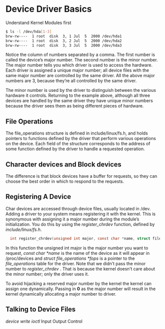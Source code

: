 
# Device Driver Basics

Understand Kernel Modules first

``` bash
$ ls -l /dev/hda[1-3]
brw-rw----  1 root  disk  3, 1 Jul  5  2000 /dev/hda1
brw-rw----  1 root  disk  3, 2 Jul  5  2000 /dev/hda2
brw-rw----  1 root  disk  3, 3 Jul  5  2000 /dev/hda3
```

Notice the column of numbers separated by a comma. The first number is called the device’s major number. The second number is the minor number. The major number tells you which driver is used to access the hardware. Each driver is assigned a unique major number; all device files with the same major number are controlled by the same driver. All the above major numbers are 3, because they’re all controlled by the same driver.

The minor number is used by the driver to distinguish between the various hardware it controls. Returning to the example above, although all three devices are handled by the same driver they have unique minor numbers because the driver sees them as being different pieces of hardware.

## File Operations

The file_operations structure is defined in include/linux/fs.h, and holds pointers to functions defined by the driver that perform various operations on the device. Each field of the structure corresponds to the address of some function defined by the driver to handle a requested operation.



## Character devices and Block devices

The difference is that block devices have a buffer for requests, so they can choose the best order in which to respond to the requests.

<!-- ``` bash
mknod
``` -->

## Registering A Device

Char devices are accessed through device files, usually located in /dev. Adding a driver to your system means registering it with the kernel. This is synonymous with assigning it a major number during the module’s initialization. You do this by using the *register_chrdev* function, defined by *include/linux/fs.h*.

  ``` C
    int register_chrdev(unsigned int major, const char *name, struct file_operations *fops);
  ```

  In this function the unsigned int major is the major number you want to request, *const char \*name* is the name of the device as it will appear in /proc/devices and *struct file_operations \*fops* is a pointer to the *file_operations* table for the driver. Note that we didn’t pass the minor number to *register_chrdev* . That is because the kernel doesn’t care about the minor number; only the driver uses it.

  To avoid hijacking a reserved major number by the kernel the kernel can assign one dynamically. Passing in **0** as the major number will result in the kernel dynamically allocating a major number to driver.

## Talking to Device Files

*device write*
*ioctl* Input Output Control



